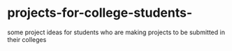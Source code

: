# projects-for-college-students-
some project ideas for students who are making projects to be submitted in their colleges
